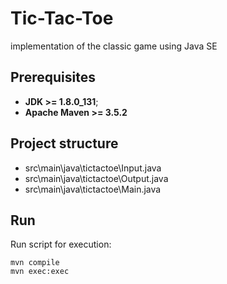 # Tic-Tac-Toe
implementation of the classic game using Java SE
## Prerequisites
* **JDK >= 1.8.0_131**;
* **Apache Maven >= 3.5.2**
## Project structure 
* src\main\java\tictactoe\Input.java
* src\main\java\tictactoe\Output.java
* src\main\java\tictactoe\Main.java
## Run 
Run script for execution:
```
mvn compile
mvn exec:exec
```




